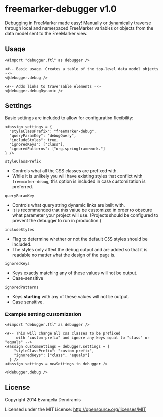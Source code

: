 # freemarker-debugger v1.0

Debugging in FreeMarker made easy! Manually or dynamically traverse through local and namespaced FreeMarker variables or objects from the data model sent to the FreeMarker view.

## Usage

    <#import "debugger.ftl" as debugger />

    <#-- Basic usage. Creates a table of the top-level data model objects -->
    <@debugger.debug />

    <#-- Adds links to traversable elements -->
    <@debugger.debugDynamic />

## Settings

Basic settings are included to allow for configuration flexibility:

    <#assign settings = {
      "styleClassPrefix": "freemarker-debug",
      "queryParamKey": "debugQuery",
      "includeStyles": true,
      "ignoredKeys": ["class"],
      "ignoredPatterns": ["org.springframework."]
    } />

`styleClassPrefix`
* Controls what all the CSS classes are prefixed with.
* While it is unlikely you will have existing styles that conflict with `freemarker-debug`, this option is included in case customization is preferred.

`queryParamKey`
* Controls what query string dynamic links are built with.
* It is recommended that this value be customized in order to obscure what parameter your project will use. (Projects should be configured to prevent the debugger to run in production.)

`includeStyles`
* Flag to determine whether or not the default CSS styles should be included.
* The styles only affect the debug output and are added so that it is readable no matter what the design of the page is.

`ignoredKeys`
* Keys exactly matching any of these values will not be output.
* Case-sensitive

`ignoredPatterns`
* Keys **starting** with any of these values will not be output.
* Case sensitive.

### Example setting customization

    <#import "debugger.ftl" as debugger />

    <#-- This will change all css classes to be prefixed
         with "custom-prefix" and ignore any keys equal to "class" or "equals" -->
    <#assign customSettings = debugger.settings + {
        "styleClassPrefix": "custom-prefix",
        "ignoredKeys": ["class", "equals"]
      } />
    <#assign settings = newSettings in debugger />

    <@debugger.debug />

## License

Copyright 2014 Evangelia Dendramis

Licensed under the MIT License: http://opensource.org/licenses/MIT

